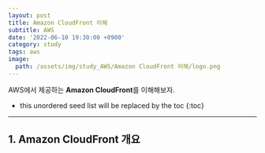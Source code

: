 ```yaml
---
layout: post
title: Amazon CloudFront 이해
subtitle: AWS
date: '2022-06-10 19:30:00 +0900'
category: study
tags: aws
image:
  path: /assets/img/study_AWS/Amazon CloudFront 이해/logo.png
---
```


AWS에서 제공하는 **Amazon CloudFront**를 이해해보자.

<!--more-->

* this unordered seed list will be replaced by the toc
{:toc}

<hr/>

## 1. Amazon CloudFront 개요